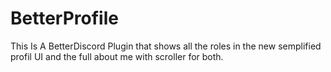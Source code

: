 # BetterProfile
This Is A BetterDiscord Plugin that shows all the roles in the new semplified profil UI and the full about me with scroller for both.
